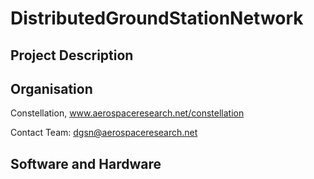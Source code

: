 DistributedGroundStationNetwork
============

Project Description
-------

Organisation
-------
Constellation, www.aerospaceresearch.net/constellation

Contact Team: dgsn@aerospaceresearch.net

Software and Hardware
-------

